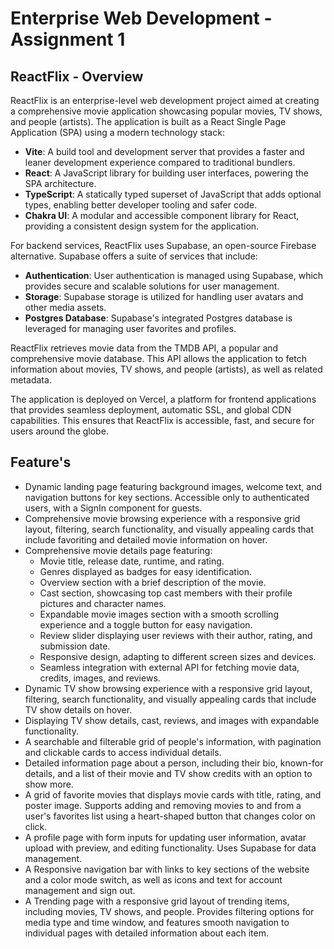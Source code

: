 # Enterprise Web Development - Assignment 1

## ReactFlix - Overview

ReactFlix is an enterprise-level web development project aimed at creating a comprehensive movie application showcasing popular movies, TV shows, and people (artists). The application is built as a React Single Page Application (SPA) using a modern technology stack:

- **Vite**: A build tool and development server that provides a faster and leaner development experience compared to traditional bundlers.
- **React**: A JavaScript library for building user interfaces, powering the SPA architecture.
- **TypeScript**: A statically typed superset of JavaScript that adds optional types, enabling better developer tooling and safer code.
- **Chakra UI**: A modular and accessible component library for React, providing a consistent design system for the application.

For backend services, ReactFlix uses Supabase, an open-source Firebase alternative. Supabase offers a suite of services that include:

- **Authentication**: User authentication is managed using Supabase, which provides secure and scalable solutions for user management.
- **Storage**: Supabase storage is utilized for handling user avatars and other media assets.
- **Postgres Database**: Supabase's integrated Postgres database is leveraged for managing user favorites and profiles.

ReactFlix retrieves movie data from the TMDB API, a popular and comprehensive movie database. This API allows the application to fetch information about movies, TV shows, and people (artists), as well as related metadata.

The application is deployed on Vercel, a platform for frontend applications that provides seamless deployment, automatic SSL, and global CDN capabilities. This ensures that ReactFlix is accessible, fast, and secure for users around the globe.

## Feature's

- Dynamic landing page featuring background images, welcome text, and navigation buttons for key sections. Accessible only to authenticated users, with a SignIn component for guests.
- Comprehensive movie browsing experience with a responsive grid layout, filtering, search functionality, and visually appealing cards that include favoriting and detailed movie information on hover.
- Comprehensive movie details page featuring:
  - Movie title, release date, runtime, and rating.
  - Genres displayed as badges for easy identification.
  - Overview section with a brief description of the movie.
  - Cast section, showcasing top cast members with their profile pictures and character names.
  - Expandable movie images section with a smooth scrolling experience and a toggle button for easy navigation.
  - Review slider displaying user reviews with their author, rating, and submission date.
  - Responsive design, adapting to different screen sizes and devices.
  - Seamless integration with external API for fetching movie data, credits, images, and reviews.
- Dynamic TV show browsing experience with a responsive grid layout, filtering, search functionality, and visually appealing cards that include TV show details on hover.
- Displaying TV show details, cast, reviews, and images with expandable functionality.
- A searchable and filterable grid of people's information, with pagination and clickable cards to access individual details.
- Detailed information page about a person, including their bio, known-for details, and a list of their movie and TV show credits with an option to show more.
- A grid of favorite movies that displays movie cards with title, rating, and poster image. Supports adding and removing movies to and from a user's favorites list using a heart-shaped button that changes color on click.
- A profile page with form inputs for updating user information, avatar upload with preview, and editing functionality. Uses Supabase for data management.
- A Responsive navigation bar with links to key sections of the website and a color mode switch, as well as icons and text for account management and sign out.
- A Trending page with a responsive grid layout of trending items, including movies, TV shows, and people. Provides filtering options for media type and time window, and features smooth navigation to individual pages with detailed information about each item.
